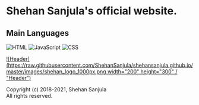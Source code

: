 # Shehan Sanjula's official website.

## Main Languages

![HTML](https://img.shields.io/badge/Language-HTML-brightgreen)
![JavaScript](https://img.shields.io/badge/Language-JavaScript-orange)
![CSS](https://img.shields.io/badge/Language-CSS-blue)

[![Header](https://raw.githubusercontent.com/ShehanSanjula/shehansanjula.github.io/master/images/shehan_logo_1000px.png width="200" height="300" / "Header")](https://shehansanjula.github.io/)

Copyright (c) 2018-2021, Shehan Sanjula
<br/> All rights reserved.

